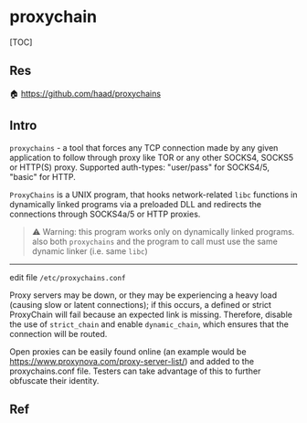 # proxychain

[TOC]



## Res
🏠 https://github.com/haad/proxychains



## Intro
`proxychains` - a tool that forces any TCP connection made by any given application to follow through proxy like TOR or any other SOCKS4, SOCKS5 or HTTP(S) proxy. Supported auth-types: "user/pass" for SOCKS4/5, "basic" for HTTP.

`ProxyChains` is a UNIX program, that hooks network-related `libc` functions in dynamically linked programs via a preloaded DLL and redirects the connections through SOCKS4a/5 or HTTP proxies.

> ⚠ Warning: this program works only on dynamically linked programs. also both `proxychains` and the program to call must use the same dynamic linker (i.e. same `libc`)

---
edit file `/etc/proxychains.conf ` 

Proxy servers may be down, or they may be experiencing a heavy load (causing slow or latent connections); if this occurs, a defined or strict ProxyChain will fail because an expected link is missing. Therefore, disable the use of `strict_chain` and enable `dynamic_chain`, which ensures that the connection will be routed.

Open proxies can be easily found online (an example would be https://www.proxynova.com/proxy-server-list/) and added to the proxychains.conf file. Testers can take advantage of this to further obfuscate their identity.



## Ref


